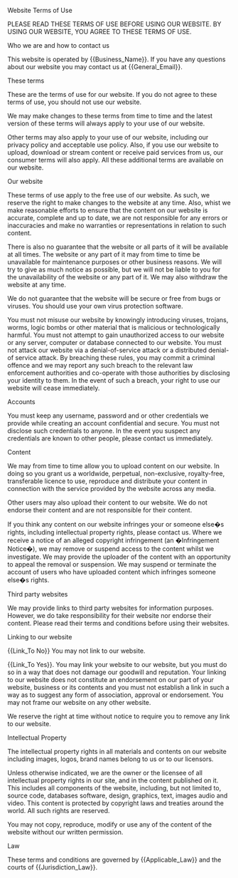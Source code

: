 Website Terms of Use

PLEASE READ THESE TERMS OF USE BEFORE USING OUR WEBSITE. BY USING OUR WEBSITE, YOU AGREE TO THESE TERMS OF USE. 

Who we are and how to contact us

This website is operated by {{Business_Name}}. If you have any questions about our website you may contact us at {{General_Email}}.

These terms

These are the terms of use for our website. If you do not agree to these terms of use, you should not use our website.

We may make changes to these terms from time to time and the latest version of these terms will always apply to your use of our website.

Other terms may also apply to your use of our website, including our privacy policy and acceptable use policy. Also, if you use our website to upload, download or stream content or receive paid services from us, our consumer terms will also apply. All these additional terms are available on our website.

Our website

These terms of use apply to the free use of our website. As such, we reserve the right to make changes to the website at any time. Also, whist we make reasonable efforts to ensure that the content on our website is accurate, complete and up to date, we are not responsible for any errors or inaccuracies and make no warranties or representations in relation to such content. 

There is also no guarantee that the website or all parts of it will be available at all times. The website or any part of it may from time to time be unavailable for maintenance purposes or other business reasons. We will try to give as much notice as possible, but we will not be liable to you for the unavailability of the website or any part of it. We may also withdraw the website at any time. 

We do not guarantee that the website will be secure or free from bugs or viruses. You should use your own virus protection software. 

You must not misuse our website by knowingly introducing viruses, trojans, worms, logic bombs or other material that is malicious or technologically harmful. You must not attempt to gain unauthorized access to our website or any server, computer or database connected to our website. You must not attack our website via a denial-of-service attack or a distributed denial-of service attack. By breaching these rules, you may commit a criminal offence and we may report any such breach to the relevant law enforcement authorities and co-operate with those authorities by disclosing your identity to them. In the event of such a breach, your right to use our website will cease immediately.

Accounts 

You must keep any username, password and or other credentials we provide while creating an account confidential and secure. You must not disclose such credentials to anyone. In the event you suspect any credentials are known to other people, please contact us immediately. 

Content 

We may from time to time allow you to upload content on our website. In doing so you grant us a worldwide, perpetual, non-exclusive, royalty-free, transferable licence to use, reproduce and distribute your content in connection with the service provided by the website across any media. 

Other users may also upload their content to our website. We do not endorse their content and are not responsible for their content. 

If you think any content on our website infringes your or someone else�s rights, including intellectual property rights, please contact us. Where we receive a notice of an alleged copyright infringement (an �Infringement Notice�), we may remove or suspend access to the content whilst we investigate. We may provide the uploader of the content with an opportunity to appeal the removal or suspension. We may suspend or terminate the account of users who have uploaded content which infringes someone else�s rights.

Third party websites

We may provide links to third party websites for information purposes. However, we do take responsibility for their website nor endorse their content. Please read their terms and conditions before using their websites.

Linking to our website

{{Link_To No}} You may not link to our website.

{{Link_To Yes}}. You may link your website to our website, but you must do so in a way that does not damage our goodwill and reputation. Your linking to our website does not constitute an endorsement on our part of your website, business or its contents and you must not establish a link in such a way as to suggest any form of association, approval or endorsement. You may not frame our website on any other website.

We reserve the right at time without notice to require you to remove any link to our website. 

Intellectual Property

The intellectual property rights in all materials and contents on our website including images, logos, brand names belong to us or to our licensors. 

Unless otherwise indicated, we are the owner or the licensee of all intellectual property rights in our site, and in the content published on it. This includes all components of the website, including, but not limited to, source code, databases software, design, graphics, text, images audio and video. This content is protected by copyright laws and treaties around the world. All such rights are reserved.

You may not copy, reproduce, modify or use any of the content of the website without our written permission. 

Law

These terms and conditions are governed by {{Applicable_Law}} and the courts of {{Jurisdiction_Law}}. 

